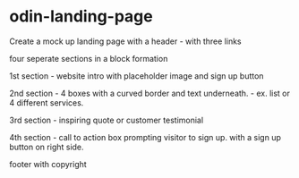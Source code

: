 # odin-landing-page
Create a mock up landing page with a header - with three links

four seperate sections in a block formation

1st section - website intro with placeholder image and sign up button

2nd section - 4 boxes with a curved border and text underneath. - ex. list or 4 different services.

3rd section - inspiring quote or customer testimonial

4th section - call to action box prompting visitor to sign up. with a sign up button on right side.

footer with copyright
